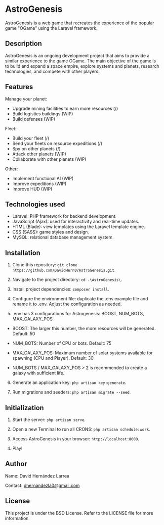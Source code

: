# AstroGenesis

AstroGenesis is a web game that recreates the experience of the popular game "OGame" using the Laravel framework.

## Description

AstroGenesis is an ongoing development project that aims to provide a similar experience to the game OGame. The main objective of the game is to build and expand a space empire, explore systems and planets, research technologies, and compete with other players.

## Features
Manage your planet:
- Upgrade mining facilities to earn more resources (/)
- Build logistics buildings (WIP)
- Build defenses (WIP)

Fleet:
- Build your fleet (/)
- Send your fleets on resource expeditions (/)
- Spy on other planets (/)
- Attack other planets (WIP)
- Collaborate with other planets (WIP)

Other:
- Implement functional AI (WIP)
- Improve expeditions (WIP)
- Improve HUD (WIP)

## Technologies used

- Laravel: PHP framework for backend development.
- JavaScript (Ajax): used for interactivity and real-time updates.
- HTML (Blade): view templates using the Laravel template engine.
- CSS (SASS): game styles and design.
- MySQL: relational database management system.

## Installation

1. Clone this repository: `git clone https://github.com/DavidHern0/AstroGenesis.git`.

2. Navigate to the project directory: `cd .\AstroGenesis\`.

3. Install project dependencies: `composer install`.

4. Configure the environment file: duplicate the .env.example file and rename it to .env. Adjust the configuration as needed.
 
5. .env has 3 configurations for Astrogenesis: BOOST, NUM_BOTS, MAX_GALAXY_POS

- BOOST: The larger this number, the more resources will be generated. Default: 50

- NUM_BOTS: Number of CPU or bots. Default: 75

- MAX_GALAXY_POS: Maximum number of solar systems available for spawning (CPU and Player). Default: 30

- NUM_BOTS / MAX_GALAXY_POS > 2 is recommended to create a galaxy with sufficient life.


6. Generate an application key: `php artisan key:generate`.

7. Run migrations and seeders: `php artisan migrate --seed`.

## Initialization

1. Start the server: `php artisan serve`.

2. Open a new Terminal to run all CRONS: `php artisan schedule:work`.

3. Access AstroGenesis in your browser: `http://localhost:8000`.

4. Play!

## Author

Name: David Hernández Larrea

Contact: dhernandezla0@gmail.com

## License

This project is under the BSD License. Refer to the LICENSE file for more information.
